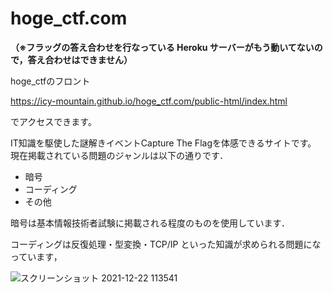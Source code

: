 # hoge_ctf.com
**（※フラッグの答え合わせを行なっている Heroku サーバーがもう動いてないので，答え合わせはできません）**

hoge_ctfのフロント


https://icy-mountain.github.io/hoge_ctf.com/public-html/index.html

でアクセスできます。

IT知識を駆使した謎解きイベントCapture The Flagを体感できるサイトです。
現在掲載されている問題のジャンルは以下の通りです．

- 暗号
- コーディング
- その他

暗号は基本情報技術者試験に掲載される程度のものを使用しています．

コーディングは反復処理・型変換・TCP/IP といった知識が求められる問題になっています，

![スクリーンショット 2021-12-22 113541](https://user-images.githubusercontent.com/44959708/147025727-21533ac3-ea4b-4078-baa1-0a26476ce4d8.png)
